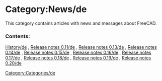 # Category:News/de
This category contains articles with news and messages about FreeCAD.

### Contents:

[History/de](History/de.md) , [Release notes 0.11/de](Release_notes_0.11/de.md) , [Release notes 0.13/de](Release_notes_0.13/de.md) , [Release notes 0.14/de](Release_notes_0.14/de.md) , [Release notes 0.15/de](Release_notes_0.15/de.md) , [Release notes 0.16/de](Release_notes_0.16/de.md) , [Release notes 0.17/de](Release_notes_0.17/de.md) , [Release notes 0.18/de](Release_notes_0.18/de.md) , [Release notes 0.19/de](Release_notes_0.19/de.md) , [Release notes 0.20/de](Release_notes_0.20/de.md)

[Category:Categories/de](Category:Categories/de.md)
